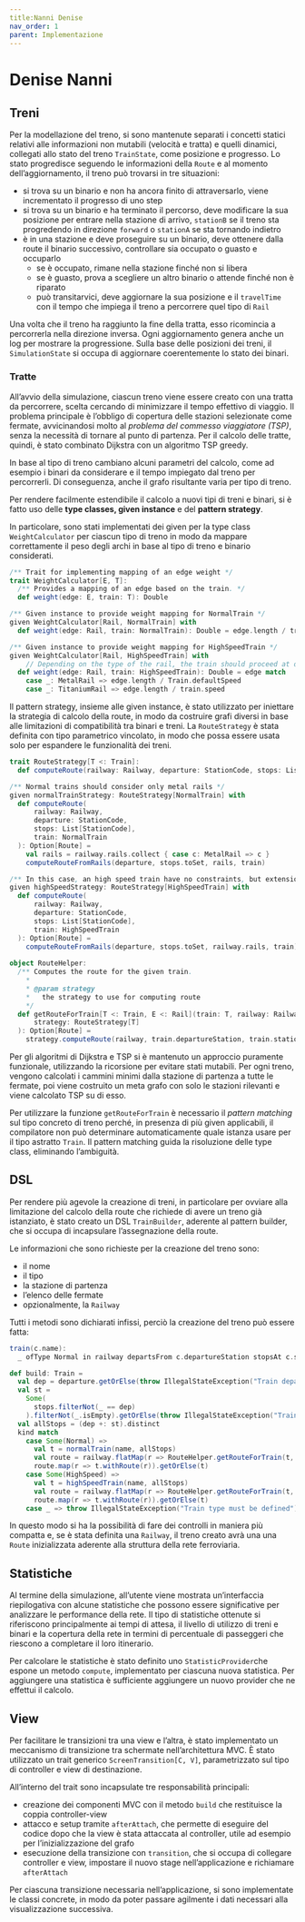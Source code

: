 ```yaml
---
title:Nanni Denise
nav_order: 1
parent: Implementazione
---
```

# Denise Nanni

## Treni

Per la modellazione del treno, si sono mantenute separati i concetti statici relativi alle informazioni non mutabili (velocità e tratta) e quelli dinamici, collegati allo stato del treno `TrainState`, come posizione e progresso. Lo stato progredisce seguendo le informazioni della `Route` e al momento dell’aggiornamento, il treno può trovarsi in tre situazioni:

- si trova su un binario e non ha ancora finito di attraversarlo, viene incrementato il progresso di uno step
- si trova su un binario e ha terminato il percorso, deve modificare la sua posizione per entrare nella stazione di arrivo, `stationB` se il treno sta progredendo in direzione `forward` o `stationA` se sta tornando indietro
- è in una stazione e deve proseguire su un binario, deve ottenere dalla route il binario successivo, controllare sia occupato o guasto e occuparlo
    - se è occupato, rimane nella stazione finché non si libera
    - se è guasto, prova a scegliere un altro binario o attende finché non è riparato
    - può transitarvici, deve aggiornare la sua posizione e il `travelTime` con il tempo che impiega il treno a percorrere quel tipo di `Rail`

Una volta che il treno ha raggiunto la fine della tratta, esso ricomincia a percorrerla nella direzione inversa. Ogni aggiornamento genera anche un log per mostrare la progressione. Sulla base delle posizioni dei treni, il `SimulationState` si occupa di aggiornare coerentemente lo stato dei binari.

### Tratte

All’avvio della simulazione, ciascun treno viene essere creato con una tratta da percorrere, scelta cercando di minimizzare il tempo effettivo di viaggio. Il problema principale è l’obbligo di copertura delle stazioni selezionate come fermate, avvicinandosi molto al *problema del commesso viaggiatore (TSP)*, senza la necessità di tornare al punto di partenza. Per il calcolo delle tratte, quindi, è stato combinato Dijkstra con un algoritmo TSP greedy.

In base al tipo di treno cambiano alcuni parametri del calcolo, come ad esempio i binari da considerare e il tempo impiegato dal treno per percorrerli. Di conseguenza, anche il grafo risultante varia per tipo di treno. 

Per rendere facilmente estendibile il calcolo a nuovi tipi di treni e binari, si è fatto uso delle **type classes, given instance** e del **pattern strategy**.

In particolare, sono stati implementati dei given per la type class `WeightCalculator` per ciascun tipo di treno in modo da mappare correttamente il peso degli archi in base al tipo di treno e binario considerati.

```scala
/** Trait for implementing mapping of an edge weight */
trait WeightCalculator[E, T]:
  /** Provides a mapping of an edge based on the train. */
  def weight(edge: E, train: T): Double

/** Given instance to provide weight mapping for NormalTrain */
given WeightCalculator[Rail, NormalTrain] with
  def weight(edge: Rail, train: NormalTrain): Double = edge.length / train.speed

/** Given instance to provide weight mapping for HighSpeedTrain */
given WeightCalculator[Rail, HighSpeedTrain] with
	// Depending on the type of the rail, the train should proceed at different speeds
  def weight(edge: Rail, train: HighSpeedTrain): Double = edge match
    case _: MetalRail => edge.length / Train.defaultSpeed
    case _: TitaniumRail => edge.length / train.speed
```

Il pattern strategy, insieme alle given instance, è stato utilizzato per iniettare la strategia di calcolo della route, in modo da costruire grafi diversi in base alle limitazioni di compatibilità tra binari e treni. La `RouteStrategy` è stata definita con tipo parametrico vincolato, in modo che possa essere usata solo per espandere le funzionalità dei treni.

```scala
trait RouteStrategy[T <: Train]:
  def computeRoute(railway: Railway, departure: StationCode, stops: List[StationCode], train: T): Option[Route]

/** Normal trains should consider only metal rails */
given normalTrainStrategy: RouteStrategy[NormalTrain] with
  def computeRoute(
      railway: Railway,
      departure: StationCode,
      stops: List[StationCode],
      train: NormalTrain
  ): Option[Route] =
    val rails = railway.rails.collect { case c: MetalRail => c }
    computeRouteFromRails(departure, stops.toSet, rails, train)

/** In this case, an high speed train have no constraints, but extensions are made easy */
given highSpeedStrategy: RouteStrategy[HighSpeedTrain] with
  def computeRoute(
      railway: Railway,
      departure: StationCode,
      stops: List[StationCode],
      train: HighSpeedTrain
  ): Option[Route] =
    computeRouteFromRails(departure, stops.toSet, railway.rails, train)
    
object RouteHelper:
  /** Computes the route for the given train.
    *
    * @param strategy
    *   the strategy to use for computing route
    */
  def getRouteForTrain[T <: Train, E <: Rail](train: T, railway: Railway)(using
      strategy: RouteStrategy[T]
  ): Option[Route] =
    strategy.computeRoute(railway, train.departureStation, train.stations, train)

```

Per gli algoritmi di Dijkstra e TSP si è mantenuto un approccio puramente funzionale, utilizzando la ricorsione per evitare stati mutabili. Per ogni treno, vengono calcolati i cammini minimi dalla stazione di partenza a tutte le fermate, poi viene costruito un meta grafo con solo le stazioni rilevanti e viene calcolato TSP su di esso. 

Per utilizzare la funzione `getRouteForTrain` è necessario il *pattern matching* sul tipo concreto di treno perché, in presenza di più given applicabili, il compilatore non può determinare automaticamente quale istanza usare per il tipo astratto `Train`. Il pattern matching guida la risoluzione delle type class, eliminando l’ambiguità.

## DSL

Per rendere più agevole la creazione di treni, in particolare per ovviare alla limitazione del calcolo della route che richiede di avere un treno già istanziato, è stato creato un DSL `TrainBuilder`, aderente al pattern builder, che si occupa di incapsulare l’assegnazione della route. 

Le informazioni che sono richieste per la creazione del treno sono: 

- il nome
- il tipo
- la stazione di partenza
- l’elenco delle fermate
- opzionalmente, la `Railway`

Tutti i metodi sono dichiarati infissi, perciò la creazione del treno può essere fatta:

```scala
train(c.name):
  _ ofType Normal in railway departsFrom c.departureStation stopsAt c.stops
```

```scala
def build: Train =
  val dep = departure.getOrElse(throw IllegalStateException("Train departure is required"))
  val st =
    Some(
      stops.filterNot(_ == dep)
    ).filterNot(_.isEmpty).getOrElse(throw IllegalStateException("Train must have at least one stop"))
  val allStops = (dep +: st).distinct
  kind match
    case Some(Normal) =>
      val t = normalTrain(name, allStops)
      val route = railway.flatMap(r => RouteHelper.getRouteForTrain(t, r))
      route.map(r => t.withRoute(r)).getOrElse(t)
    case Some(HighSpeed) =>
      val t = highSpeedTrain(name, allStops)
      val route = railway.flatMap(r => RouteHelper.getRouteForTrain(t, r))
      route.map(r => t.withRoute(r)).getOrElse(t)
    case _ => throw IllegalStateException("Train type must be defined")
```

In questo modo si ha la possibilità di fare dei controlli in maniera più compatta e, se è stata definita una `Railway`, il treno creato avrà una una `Route` inizializzata aderente alla struttura della rete ferroviaria.

## Statistiche

Al termine della simulazione, all’utente viene mostrata un’interfaccia riepilogativa con alcune statistiche che possono essere significative per analizzare le performance della rete. Il tipo di statistiche ottenute si riferiscono principalmente ai tempi di attesa, il livello di utilizzo di treni e binari e la copertura della rete in termini di percentuale di passeggeri che riescono a completare il loro itinerario.

Per calcolare le statistiche è stato definito uno `StatisticProvider`che espone un metodo `compute`, implementato per ciascuna nuova statistica. Per aggiungere una statistica è sufficiente aggiungere un nuovo provider che ne effettui il calcolo. 

## View

Per facilitare le transizioni tra una view e l’altra, è stato implementato un meccanismo di transizione tra schermate nell’architettura MVC. È stato utilizzato un trait generico `ScreenTransition[C, V]`, parametrizzato sul tipo di controller e view di destinazione.

All’interno del trait sono incapsulate tre responsabilità principali:

- creazione dei componenti MVC con il metodo `build` che restituisce la coppia controller-view
- attacco e setup tramite `afterAttach`, che permette di eseguire del codice dopo che la view è stata attaccata al controller, utile ad esempio per l’inizializzazione del grafo
- esecuzione della transizione con `transition`, che si occupa di collegare controller e view, impostare il nuovo stage nell’applicazione e richiamare `afterAttach`

Per ciascuna transizione necessaria nell’applicazione, si sono implementate le classi concrete, in modo da poter passare agilmente i dati necessari alla visualizzazione successiva. 
